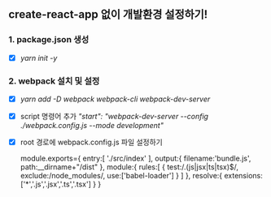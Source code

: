 ## create-react-app 없이 개발환경 설정하기!
  
### 1. package.json 생성
  - [x] _yarn init -y_
### 2. webpack 설치 및 설정
  - [x] _yarn add -D webpack webpack-cli webpack-dev-server_
  - [x] script 명령어 추가 _"start": "webpack-dev-server --config ./webpack.config.js --mode development"_
  - [x] root 경로에 webpack.config.js 파일 설정하기

      module.exports={
    entry:[
      './src/index'
    ],
    output:{
      filename:'bundle.js',
      path:__dirname+"/dist"
    },
    module:{
      rules:[
        {
          test:/\.(js|jsx|ts|tsx)$/,
          exclude:/node_modules/,
          use:['babel-loader']
        }
      ]
    },
    resolve:{
      extensions:['*','.js','.jsx','.ts','.tsx']
    }
  }
